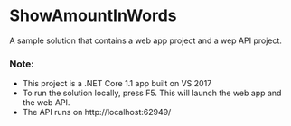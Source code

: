# ShowAmountInWords

A sample solution that contains a web app project and a wep API project.

### Note:

- This project is a .NET Core 1.1 app built on VS 2017
- To run the solution locally, press F5. This will launch the web app and the web API.
- The API runs on http://localhost:62949/






